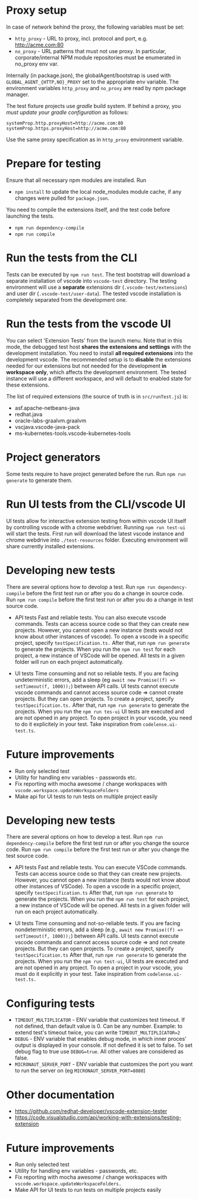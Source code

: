 # Proxy setup

In case of network behind the proxy, the following variables must be set:

- `http_proxy` - URL to proxy, incl. protocol and port, e.g. http://acme.com:80
- `no_proxy`   - URL patterns that must not use proxy. In particular, corporate/internal NPM module repositories must be enumerated in no_proxy env var.

Internally (in package.json), the globalAgent/bootstrap is used with `GLOBAL_AGENT_{HTTP,NO}_PROXY`
set to the appropriate env variable. The environment variables `http_proxy` and `no_proxy` are read by npm package manager.

The test fixture projects use *gradle* build system. If behind a proxy, you *must update your gradle configuration* as follows:
```
systemProp.http.proxyHost=http://acme.com:80
systemProp.https.proxyHost=http://acme.com:80
```
Use the same proxy specification as in `http_proxy` environment variable. 

# Prepare for testing
Ensure that all necessary npm modules are installed. Run
- `npm install`
to update the local node_modules module cache, if any changes were pulled for `package.json`.

You need to compile the extensions itself, and the test code before launching the tests.
- `npm run dependency-compile`
- `npm run compile`

# Run the tests from the CLI
Tests can be executed by `npm run test`. The test bootstrap will download a separate installation of vscode into `vscode-test` directory. The testing environment will use a **separate** extensions dir (`.vscode-test/extensions`) and user dir (`.vscode-test/user-data`). The tested vscode installation is completely separated from the development one.

# Run the tests from the vscode UI
You can select 'Extension Tests' from the launch menu. Note that in this mode, the debugged test host **shares the extensions and settings** with the development installation. You need to install **all required extensions** into the development vscode. The recommended setup is to **disable** the extensions needed for our extensions but not needed for the development **in workspace only**, which affects the development environment.
The tested instance will use a different workspace, and will default to enabled state for these extensions.

The list of required extensions (the source of truth is in `src/runTest.js`) is:
- asf.apache-netbeans-java
- redhat.java
- oracle-labs-graalvm.graalvm
- vscjava.vscode-java-pack
- ms-kubernetes-tools.vscode-kubernetes-tools

# Project generators
Some tests require to have project generated before the run. Run `npm run generate` to generate them.

# Run UI tests from the CLI/vscode UI
UI tests allow for interactive extension testing from within vscode UI itself by controlling vscode with a chrome webdriver. Running `npm run test-ui` will start the tests. First run will download the latest vscode instance and chrome webdrive into `./test-resources` folder. Executing environment will share currently installed extensions.

# Developing new tests
There are several options how to devolop a test.
Run `npm run dependency-compile` before the first test run or after you do a change in source code.
Run `npm run compile` before the first test run or after you do a change in test source code.

- API tests
    Fast and reliable tests. You can also execute vscode commands. Tests can access source code so that they can create new projects. However, you cannot open a new instance (tests would not know about other instances of vscode). To open a vscode in a specific project, specify `testSpecification.ts.` After that, run `npm run generate` to generate the projects. When you run the `npm run test` for each project, a new instance of VSCode will be opened. All tests in a given folder will run on each project automatically.

- UI tests
    Time consuming and not so reliable tests. If you are facing undeterministic errors, add a sleep (eg `await new Promise((f) => setTimeout(f, 1000));`) between API calls. UI tests cannot execute vscode commands and cannot access source code => cannot create projects. But they can open projects. To create a project, specify `testSpecification.ts.` After that, run `npm run generate` to generate the projects. When you run the `npm run tes-ui` UI tests are executed and are not opened in any project. To open project in your vscode, you need to do it explicitely in your test. Take inspiration from `codelense.ui-test.ts`.

# Future improvements
- Run only selected test
- Utility for handling env variables - passwords etc.
- Fix reporting with mocha awesome / change workspaces with `vscode.workspace.updateWorkspaceFolders`
- Make api for UI tests to run tests on multiple project easily

# Developing new tests
There are several options on how to develop a test.
Run `npm run dependency-compile` before the first test run or after you change the source code.
Run `npm run compile` before the first test run or after you change the test source code.

- API tests
    Fast and reliable tests. You can execute VSCode commands. Tests can access source code so that they can create new projects. However, you cannot open a new instance (tests would not know about other instances of VSCode). To open a vscode in a specific project, specify `testSpecification.ts` After that, run `npm run generate` to generate the projects. When you run the `npm run test` for each project, a new instance of VSCode will be opened. All tests in a given folder will run on each project automatically.

- UI tests
    Time consuming and not-so-reliable tests. If you are facing nondeterministic errors, add a sleep (e.g., `await new Promise((f) => setTimeout(f, 1000));`) between API calls. UI tests cannot execute vscode commands and cannot access source code => and not create projects. But they can open projects. To create a project, specify `testSpecification.ts` After that, run `npm run generate` to generate the projects. When you run the `npm run test-ui`, UI tests are executed and are not opened in any project. To open a project in your vscode, you must do it explicitly in your test. Take inspiration from `codelense.ui-test.ts.`

# Configuring tests
- `TIMEOUT_MULTIPLICATOR` - ENV variable that customizes test timeout. If not defined, than default value is 0. Can be any number. Example: to extend test's timeout twice, you can write `TIMEOUT_MULTIPLICATOR=2`
- `DEBUG` - ENV variable that enables debug mode, in which inner proces' output is displayed in your console. If not defined it is set to false. To set debug flag to true use `DEBUG=true`. All other values are considered as false.
- `MICRONAUT_SERVER_PORT` - ENV variable that customizes the port you want to run the server on (eg `MICRONAUT_SERVER_PORT=8080`)

# Other documentation
- https://github.com/redhat-developer/vscode-extension-tester
- https://code.visualstudio.com/api/working-with-extensions/testing-extension

# Future improvements
- Run only selected test
- Utility for handling env variables - passwords, etc.
- Fix reporting with mocha awesome / change workspaces with `vscode.workspace.updateWorkspaceFolders.`
- Make API for UI tests to run tests on multiple projects easily

